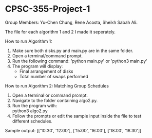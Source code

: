 # CPSC-355-Project-1
Group Members: Yu-Chen Chung, Rene Acosta, Sheikh Sabah Ali.

The file for each algorithm 1 and 2 I made it seperately. 


How to run Algorithm 1:
   1. Make sure both disks.py and main.py are in the same folder.
   2. Open a terminal/command prompt.
   3. Run the following command:
      'python main.py' or 'python3 main.py'
   4. The program will display:
      - Final arrangement of disks
      - Total number of swaps performed


How to run Algorithm 2: Matching Group Schedules

   1. Open a terminal or command prompt.  
   2. Navigate to the folder containing algo2.py.  
   3. Run the program with:  
      python3 algo2.py  
   4. Follow the prompts or edit the sample input inside the file to test different schedules.

   Sample output: [['10:30', '12:00'], ['15:00', '16:00'], ['18:00', '18:30']]

